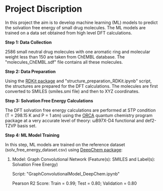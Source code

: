 # Project Discription

In this project the aim is to develop machine learning (ML) models to predict the solvation free energy of small drug molecules. The ML models are trained on a data set obtained from high level DFT calculations.  

**Step 1: Data Collection**

2586 small neutral drug molecules with one aromatic ring and molecular weight less than 150 are taken from ChEMBL database. The "molecules_ChEMBL.sdf" file contains all these molecules.

**Step 2: Data Preparation**

Using the [RDKit package](https://www.rdkit.org/) and "structure_preparation_RDKit.ipynb" script, the structures are prepared for the DFT calculations. The molecules are first converted to SMILES (smiles.smi file) and then to XYZ coordinates.

**Step 3: Solvation Free Energy Calculations**

The DFT solvation free energy calculations are performed at STP condition (T = 298.15 K and P = 1 atm) using the [ORCA](https://orcaforum.kofo.mpg.de) quantum chemistry program package at a very accurate level of theory: ωB97X-D4 functional and def2-TZVP basis set.

**Step 4: ML Model Training**

In this step, ML models are trained on the reference dataset (solv_free_energy_dataset.csv) using [DeepChem package](https://deepchem.io/):

1) Model: Graph Convolutional Network (Feature(s): SMILES and Label(s): Solvation Free Energy)

   Script: "GraphConvolutionalModel_DeepChem.ipynb"  
   
   Pearson R2 Score: Train = 0.99; Test = 0.80; Validation = 0.80
